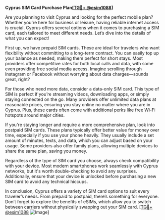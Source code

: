 **Cyprus SIM Card Purchase Plan[[TG💪+ @esim1088](https://t.me/s/esim1088)]**

Are you planning to visit Cyprus and looking for the perfect mobile plan? Whether you're here for business or leisure, having reliable internet access is crucial. Cyprus offers several options when it comes to purchasing a SIM card, each tailored to meet different needs. Let’s dive into the details of what you can expect!

First up, we have prepaid SIM cards. These are ideal for travelers who want flexibility without committing to a long-term contract. You can easily top up your balance as needed, making them perfect for short stays. Most providers offer competitive rates for both local calls and data, with some even providing free social media access. Imagine scrolling through Instagram or Facebook without worrying about data charges—sounds great, right?

For those who need more data, consider a data-only SIM card. This type of SIM is perfect if you’re streaming videos, downloading apps, or simply staying connected on the go. Many providers offer unlimited data plans at reasonable prices, ensuring you stay online no matter where you are in Cyprus. Plus, these cards often come with additional perks like free Wi-Fi hotspots around major cities.

If you're staying longer and require a more comprehensive plan, look into postpaid SIM cards. These plans typically offer better value for money over time, especially if you use your phone heavily. They usually include a set amount of minutes, texts, and data, which you can adjust based on your usage. Some providers also offer family plans, allowing multiple devices to share the same plan, saving you money.

Regardless of the type of SIM card you choose, always check compatibility with your device. Most modern smartphones work seamlessly with Cyprus networks, but it's worth double-checking to avoid any surprises. Additionally, ensure that your device is unlocked before purchasing a new SIM card to avoid any technical hiccups.

In conclusion, Cyprus offers a variety of SIM card options to suit every traveler’s needs. From prepaid to postpaid, there’s something for everyone. Don’t forget to explore the benefits of eSIMs, which allow you to switch between carriers without physically swapping out your SIM card. [[TG💪+ @esim1088](https://t.me/s/esim1088) ![Image](https://i.postimg.cc/Y0z9fWf4/image.png)]